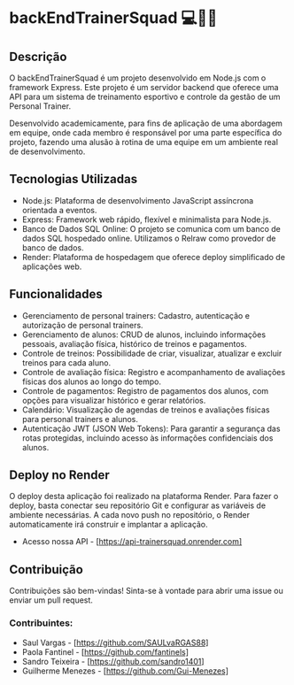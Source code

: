 # backEndTrainerSquad 💻🚀🤙

## Descrição
O backEndTrainerSquad é um projeto desenvolvido em Node.js com o framework Express. Este projeto é um servidor backend que oferece uma API para um sistema de treinamento esportivo e controle da gestão de um Personal Trainer.

Desenvolvido academicamente, para fins de aplicação de uma abordagem em equipe, onde cada membro é responsável por uma parte específica do projeto, fazendo uma alusão à rotina de uma equipe em um ambiente real de desenvolvimento.

## Tecnologias Utilizadas
- Node.js: Plataforma de desenvolvimento JavaScript assíncrona orientada a eventos.
- Express: Framework web rápido, flexível e minimalista para Node.js.
- Banco de Dados SQL Online: O projeto se comunica com um banco de dados SQL hospedado online. Utilizamos o Relraw como provedor de banco de dados.
- Render: Plataforma de hospedagem que oferece deploy simplificado de aplicações web.

## Funcionalidades
- Gerenciamento de personal trainers: Cadastro, autenticação e autorização de personal trainers.
- Gerenciamento de alunos: CRUD de alunos, incluindo informações pessoais, avaliação física, histórico de treinos e pagamentos.
- Controle de treinos: Possibilidade de criar, visualizar, atualizar e excluir treinos para cada aluno.
- Controle de avaliação física: Registro e acompanhamento de avaliações físicas dos alunos ao longo do tempo.
- Controle de pagamentos: Registro de pagamentos dos alunos, com opções para visualizar histórico e gerar relatórios.
- Calendário: Visualização de agendas de treinos e avaliações físicas para personal trainers e alunos.
- Autenticação JWT (JSON Web Tokens): Para garantir a segurança das rotas protegidas, incluindo acesso às informações confidenciais dos alunos.

## Deploy no Render
O deploy desta aplicação foi realizado na plataforma Render. Para fazer o deploy, basta conectar seu repositório Git e configurar as variáveis de ambiente necessárias. A cada novo push no repositório, o Render automaticamente irá construir e implantar a aplicação.
- Acesso nossa API - [https://api-trainersquad.onrender.com]

## Contribuição
Contribuições são bem-vindas! Sinta-se à vontade para abrir uma issue ou enviar um pull request.

### Contribuintes:
- Saul Vargas - [https://github.com/SAULvaRGAS88]
- Paola Fantinel - [https://github.com/fantinels]
- Sandro Teixeira - [https://github.com/sandro1401]
- Guilherme Menezes - [https://github.com/Gui-Menezes]


